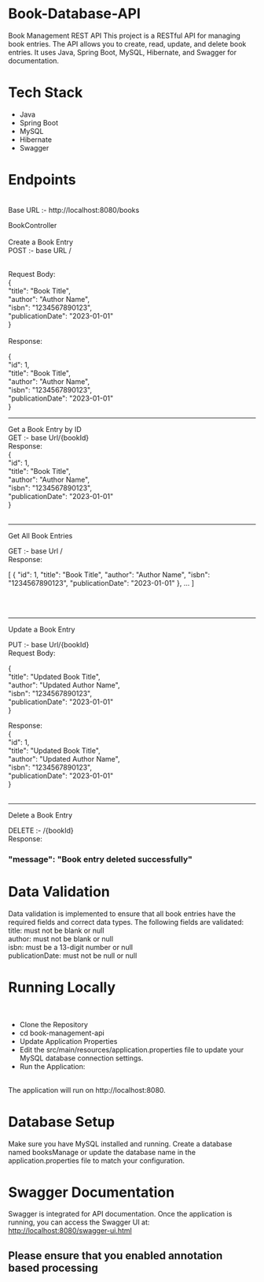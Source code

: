 # Book-Database-API


<p>
  Book Management REST API
This project is a RESTful API for managing book entries. The API allows you to create, read, update, and delete book entries. It uses Java, Spring Boot, MySQL, Hibernate, and Swagger for documentation.

<h1>Tech Stack</h1>

<ul>
<li>Java</li>
<li>Spring Boot</li>
<li>MySQL</li>
<li>Hibernate</li>
<li>Swagger</li>
</ul>

<h1>Endpoints</h1>
<br/>
Base URL :- http://localhost:8080/books
<br/>

BookController
<br/>
<br/>
Create a Book Entry
<br/>
POST :- base URL /

<br/>
Request Body:
<br/>
{
<br/>
  "title": "Book Title",
  <br/>
  "author": "Author Name",
  <br/>
  "isbn": "1234567890123",
  <br/>
  "publicationDate": "2023-01-01"
  <br/>
}
<br/>
<br/>
Response:
<br/>

{
<br/>
  "id": 1,
  <br/>
  "title": "Book Title",
  <br/>
  "author": "Author Name",
  <br/>
  "isbn": "1234567890123",
  <br/>
  "publicationDate": "2023-01-01"
  <br/>
}
<br/>
<hr/>

Get a Book Entry by ID
<br/>
GET :- base Url/{bookId}
<br/>
Response:
<br/>
{
<br/>
  "id": 1,
  <br/>
  "title": "Book Title",
  <br/>
  "author": "Author Name",
  <br/>
  "isbn": "1234567890123",
  <br/>
  "publicationDate": "2023-01-01"
  <br/>
}
<br/>
<br/>
<hr/>
Get All Book Entries
<br/>

GET :- base Url /
<br/>
Response:
<br/>

[
  {
    "id": 1,
    "title": "Book Title",
    "author": "Author Name",
    "isbn": "1234567890123",
    "publicationDate": "2023-01-01"
  },
  ...
]

<br/>
<br/>
<hr/>
Update a Book Entry
<br/>

PUT :- base Url/{bookId}
<br/>
Request Body:
<br/>

{
<br/>
  "title": "Updated Book Title",
  <br/>
  "author": "Updated Author Name",
  <br/>
  "isbn": "1234567890123",
  <br/>
  "publicationDate": "2023-01-01"
  <br/>
}
<br/>

Response:
<br/>
{
<br/>
  "id": 1,
  <br/>
  "title": "Updated Book Title",
  <br/>
  "author": "Updated Author Name",
  <br/>
  "isbn": "1234567890123",
  <br/>
  "publicationDate": "2023-01-01"
  <br/>
}
<br/>
<br/>
<hr/>
Delete a Book Entry
<br/>

DELETE :- /{bookId}
<br/>
Response:
<br/>


  <h3>"message": "Book entry deleted successfully"</h3>

<h1>Data Validation</h1>
Data validation is implemented to ensure that all book entries have the required fields and correct data types. The following fields are validated:
<br/>
title: must not be blank or null
<br/>
author: must not be blank  or null
<br/>
isbn: must be a 13-digit number  or null
<br/>
publicationDate: must not be null  or null
<br/>


# Running Locally
<br/>

<ul>
<li>Clone the Repository</li>
<li>cd book-management-api</li>
<li>Update Application Properties </li>
<li>Edit the src/main/resources/application.properties file to update your MySQL database connection settings.</li>
<li>Run the Application: </li>
</ul>
<br/>
The application will run on http://localhost:8080.

# Database Setup
Make sure you have MySQL installed and running. Create a database named booksManage or update the database name in the application.properties file to match your configuration.


# Swagger Documentation

Swagger is integrated for API documentation. Once the application is running, you can access the Swagger UI at:
<br/>
[
http://localhost:8080/swagger-ui.html](http://localhost:8080/swagger-ui/index.html#/)
</p>

<h2> Please ensure that you enabled annotation based processing</h2>
